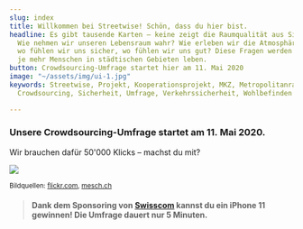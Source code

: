 ```yaml
---
slug: index
title: Willkommen bei Streetwise! Schön, dass du hier bist.
headline: Es gibt tausende Karten – keine zeigt die Raumqualität aus Sicht der Bevölkerung.
  Wie nehmen wir unseren Lebensraum wahr? Wie erleben wir die Atmosphäre eines Ortes,
  wo fühlen wir uns sicher, wo fühlen wir uns gut? Diese Fragen werden umso wichtiger,
  je mehr Menschen in städtischen Gebieten leben.
button: Crowdsourcing-Umfrage startet hier am 11. Mai 2020
image: "~/assets/img/ui-1.jpg"
keywords: Streetwise, Projekt, Kooperationsprojekt, MKZ, Metropolitanraum, Zürich,
  Crowdsourcing, Sicherheit, Umfrage, Verkehrssicherheit, Wohlbefinden

---
```

### Unsere Crowdsourcing-Umfrage startet am 11. Mai 2020.   
Wir brauchen dafür 50'000 Klicks – machst du mit?

![](/media/ui-1.jpg)

<small>Bildquellen: [flickr.com](https://flickr.com/photos/franganillo/24625645967/), [mesch.ch]()</small>

> #### **Dank dem Sponsoring von** [**Swisscom**](https://swisscom.ch) **kannst du ein iPhone 11 gewinnen! Die Umfrage dauert nur 5 Minuten.**